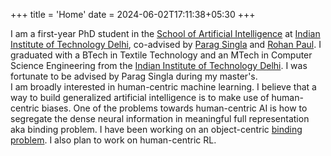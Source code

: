 +++
title = 'Home'
date = 2024-06-02T17:11:38+05:30
+++

I am a first-year PhD student in the [School of Artificial Intelligence](https://scai.iitd.ac.in/) at [Indian Institute of Technology Delhi]((https://iitd.ac.in/)), co-advised by [Parag Singla](https://www.cse.iitd.ac.in/~parags/) and [Rohan Paul](https://www.cse.iitd.ac.in/~rohanpaul/). I graduated with a BTech in Textile Technology and an MTech in Computer Science Engineering from the [Indian Institute of Technology Delhi](https://www.iitd.ac.in). I was fortunate to be advised by Parag Singla during my master's.  
I am broadly interested in human-centric machine learning. I believe that a way to build generalized artificial intelligence is to make use of human-centric biases. One of the problems towards human-centric AI is how to segregate the dense neural information in meaningful full representation aka binding problem. I have been working on an object-centric [binding problem](https://arxiv.org/abs/2012.05208). I also plan to work on human-centric RL. 
